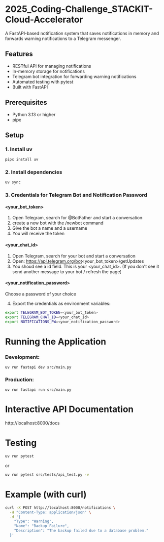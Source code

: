 # 2025_Coding-Challenge_STACKIT-Cloud-Accelerator

A FastAPI-based notification system that saves notifications in memory and forwards warning notifications to a Telegram messenger.

## Features

- RESTful API for managing notifications
- In-memory storage for notifications
- Telegram bot integration for forwarding warning notifications
- Automated testing with pytest
- Built with FastAPI

## Prerequisites

- Python 3.13 or higher
- pipx

## Setup

### 1. Install uv

```bash
pipx install uv
```

### 2. Install dependencies

```bash
uv sync
```

### 3. Credentials for Telegram Bot and Notification Password

#### <your_bot_token> 

1. Open Telegram, search for @BotFather and start a conversation
2. create a new bot with the /newbot command
3. Give the bot a name and a username
4. You will receive the token

#### <your_chat_id> 
1. Open Telegram, search for your bot and start a conversation
2. Open: https://api.telegram.org/bot<your_bot_token>/getUpdates
3. You shoud see a id field. This is your <your_chat_id>. (If you don't see it send another message to your bot / refresh the page)

#### <your_notification_password>
Choose a password of your choice

4. Export the credentials as environment variables:

```bash
export TELEGRAM_BOT_TOKEN=<your_bot_token>
export TELEGRAM_CHAT_ID=<your_chat_id>
export NOTIFICATIONS_PW=<your_notification_password>
```

# Running the Application

### Development:

```shell
uv run fastapi dev src/main.py
```
### Production:

```shell
uv run fastapi run src/main.py
```

# Interactive API Documentation

http://localhost:8000/docs

# Testing

```bash
uv run pytest
```
or

```bash
uv run pytest src/tests/api_test.py -v
```

# Example (with curl)
```bash
curl -X POST http://localhost:8000/notifications \
  -H "Content-Type: application/json" \
  -d '{
    "Type": "Warning",
    "Name": "Backup Failure",
    "Description": "The backup failed due to a database problem."
  }'
```
